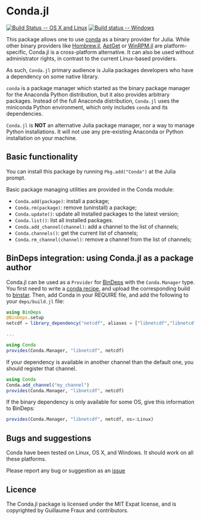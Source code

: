 # Conda.jl

[![Build Status -- OS X and Linux](https://travis-ci.org/JuliaPy/Conda.jl.svg)](https://travis-ci.org/JuliaPy/Conda.jl)
[![Build status -- Windows](https://ci.appveyor.com/api/projects/status/edlxohso05re3v40?svg=true)](https://ci.appveyor.com/project/StevenGJohnson/conda-jl)


This package allows one to use [conda](http://conda.pydata.org/) as a binary
provider for Julia. While other binary providers like
[Hombrew.jl](https://github.com/JuliaLang/Homebrew.jl),
[AptGet](https://en.wikipedia.org/wiki/Advanced_Packaging_Tool#apt-get) or
[WinRPM.jl](https://github.com/JuliaLang/WinRPM.jl) are platform-specific,
Conda.jl is a cross-platform alternative. It can also be used without
administrator rights, in contrast to the current Linux-based providers.

As such, `Conda.jl` primary audience is Julia packages developers who have a
dependency on  some native library.

`conda` is a package manager which started as the binary package manager for the
Anaconda Python distribution, but it also provides arbitrary packages. Instead
of the full Anaconda distribution, `Conda.jl` uses the miniconda Python
environment, which only includes `conda` and its dependencies.

`Conda.jl` is **NOT** an alternative Julia package manager, nor a way to manage
Python installations. It will not use any pre-existing Anaconda or Python
installation on  your machine.

## Basic functionality

You can install this package by running `Pkg.add("Conda")` at the Julia prompt.

Basic package managing utilities are provided in the Conda module:

- `Conda.add(package)`: install a package;
- `Conda.rm(package)`: remove (uninstall) a package;
- `Conda.update()`: update all installed packages to the latest version;
- `Conda.list()`: list all installed packages.
- `Conda.add_channel(channel)`: add a channel to the list of channels;
- `Conda.channels()`: get the current list of channels;
- `Conda.rm_channel(channel)`: remove a channel from the list of channels;

## BinDeps integration: using Conda.jl as a package author

Conda.jl can be used as a `Provider` for
[BinDeps](https://github.com/JuliaLang/BinDeps.jl) with the `Conda.Manager`
type. You first need to write a [conda
recipe](http://conda.pydata.org/docs/building/recipe.html), and upload the
corresponding build to [binstar](https://binstar.org/). Then, add Conda in your
REQUIRE file, and add the following to your `deps/build.jl` file:

```julia
using BinDeps
@BinDeps.setup
netcdf = library_dependency("netcdf", aliases = ["libnetcdf","libnetcdf4"])

...

using Conda
provides(Conda.Manager, "libnetcdf", netcdf)
```

If your dependency is available in another channel than the default one, you
should register that channel.

```julia
using Conda
Conda.add_channel("my_channel")
provides(Conda.Manager, "libnetcdf", netcdf)
```

If the binary dependency is only available for some OS, give this information to
BinDeps:

```julia
provides(Conda.Manager, "libnetcdf", netcdf, os=:Linux)
```

## Bugs and suggestions

Conda have been tested on Linux, OS X, and Windows. It should work on all these
platforms.

Please report any bug or suggestion as an
[issue](https://github.com/Luthaf/Conda.jl/issues)

## Licence

The Conda.jl package is licensed under the MIT Expat license, and is copyrighted
by Guillaume Fraux and contributors.
